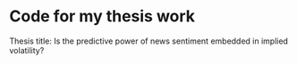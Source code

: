 # Code for my thesis work

Thesis title: Is the predictive power of news sentiment embedded in implied volatility?
